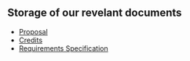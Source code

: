 ## Storage of our revelant documents
- [Proposal](https://github.com/dinhanhx/text-summarizer/blob/master/documents/Proposal.md)
- [Credits](https://github.com/dinhanhx/text-summarizer/blob/master/documents/Credits.md)
- [Requirements Specification](https://docs.google.com/document/d/1JPUjkj7WB9qNS9bpn55QV00t1JlRpcWaTEJ1eBziqg0/edit)
